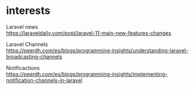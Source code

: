 # interests
Laravel news<br>
https://laraveldaily.com/post/laravel-11-main-new-features-changes

Laravel Channels<br>
https://peerdh.com/es/blogs/programming-insights/understanding-laravel-broadcasting-channels

Notificactions<br>
https://peerdh.com/es/blogs/programming-insights/implementing-notification-channels-in-laravel
